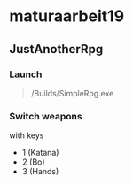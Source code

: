 # maturaarbeit19

## JustAnotherRpg

### Launch 

> /Builds/SimpleRpg.exe

### Switch weapons 

with keys 

- 1 (Katana)
- 2 (Bo) 
- 3 (Hands)